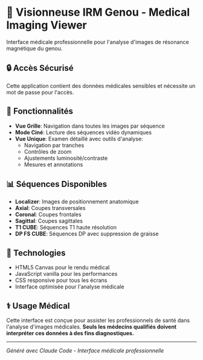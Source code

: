 # 🏥 Visionneuse IRM Genou - Medical Imaging Viewer

Interface médicale professionnelle pour l'analyse d'images de résonance magnétique du genou.

## 🔒 Accès Sécurisé

Cette application contient des données médicales sensibles et nécessite un mot de passe pour l'accès.

## 🎯 Fonctionnalités

- **Vue Grille**: Navigation dans toutes les images par séquence
- **Mode Ciné**: Lecture des séquences vidéo dynamiques  
- **Vue Unique**: Examen détaillé avec outils d'analyse:
  - Navigation par tranches
  - Contrôles de zoom
  - Ajustements luminosité/contraste
  - Mesures et annotations

## 📊 Séquences Disponibles

- **Localizer**: Images de positionnement anatomique
- **Axial**: Coupes transversales
- **Coronal**: Coupes frontales
- **Sagittal**: Coupes sagittales
- **T1 CUBE**: Séquences T1 haute résolution
- **DP FS CUBE**: Séquences DP avec suppression de graisse

## 🔧 Technologies

- HTML5 Canvas pour le rendu médical
- JavaScript vanilla pour les performances
- CSS responsive pour tous les écrans
- Interface optimisée pour l'analyse médicale

## ⚕️ Usage Médical

Cette interface est conçue pour assister les professionnels de santé dans l'analyse d'images médicales. 
**Seuls les médecins qualifiés doivent interpréter ces données à des fins diagnostiques.**

---

*Généré avec Claude Code - Interface médicale professionnelle*